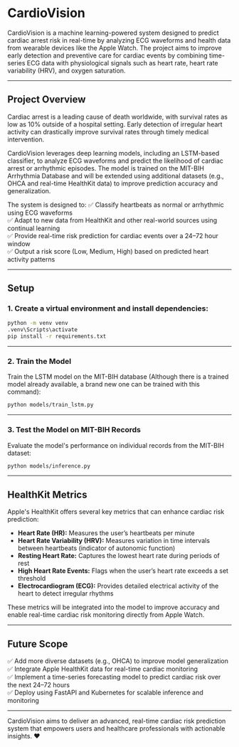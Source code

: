 
# CardioVision

CardioVision is a machine learning-powered system designed to predict cardiac arrest risk in real-time by analyzing ECG waveforms and health data from wearable devices like the Apple Watch. The project aims to improve early detection and preventive care for cardiac events by combining time-series ECG data with physiological signals such as heart rate, heart rate variability (HRV), and oxygen saturation.

---

## Project Overview
Cardiac arrest is a leading cause of death worldwide, with survival rates as low as 10% outside of a hospital setting. Early detection of irregular heart activity can drastically improve survival rates through timely medical intervention.

CardioVision leverages deep learning models, including an LSTM-based classifier, to analyze ECG waveforms and predict the likelihood of cardiac arrest or arrhythmic episodes. The model is trained on the MIT-BIH Arrhythmia Database and will be extended using additional datasets (e.g., OHCA and real-time HealthKit data) to improve prediction accuracy and generalization.

The system is designed to:
✅ Classify heartbeats as normal or arrhythmic using ECG waveforms  
✅ Adapt to new data from HealthKit and other real-world sources using continual learning  
✅ Provide real-time risk prediction for cardiac events over a 24–72 hour window  
✅ Output a risk score (Low, Medium, High) based on predicted heart activity patterns  

---

## Setup
### 1. Create a virtual environment and install dependencies:
```bash
python -m venv venv
.venv\Scripts\activate
pip install -r requirements.txt
```

---

### 2. Train the Model
Train the LSTM model on the MIT-BIH database (Although there is a trained model already available, a brand new one can be trained with this command):
```bash
python models/train_lstm.py
```

---

### 3. Test the Model on MIT-BIH Records
Evaluate the model's performance on individual records from the MIT-BIH dataset:
```bash
python models/inference.py
```

---

## HealthKit Metrics
Apple's HealthKit offers several key metrics that can enhance cardiac risk prediction:  
- **Heart Rate (HR):** Measures the user’s heartbeats per minute  
- **Heart Rate Variability (HRV):** Measures variation in time intervals between heartbeats (indicator of autonomic function)  
- **Resting Heart Rate:** Captures the lowest heart rate during periods of rest  
- **High Heart Rate Events:** Flags when the user’s heart rate exceeds a set threshold  
- **Electrocardiogram (ECG):** Provides detailed electrical activity of the heart to detect irregular rhythms  

These metrics will be integrated into the model to improve accuracy and enable real-time cardiac risk monitoring directly from Apple Watch.

---

## Future Scope
✅ Add more diverse datasets (e.g., OHCA) to improve model generalization  
✅ Integrate Apple HealthKit data for real-time cardiac monitoring  
✅ Implement a time-series forecasting model to predict cardiac risk over the next 24–72 hours  
✅ Deploy using FastAPI and Kubernetes for scalable inference and monitoring  

---

CardioVision aims to deliver an advanced, real-time cardiac risk prediction system that empowers users and healthcare professionals with actionable insights. ❤️
